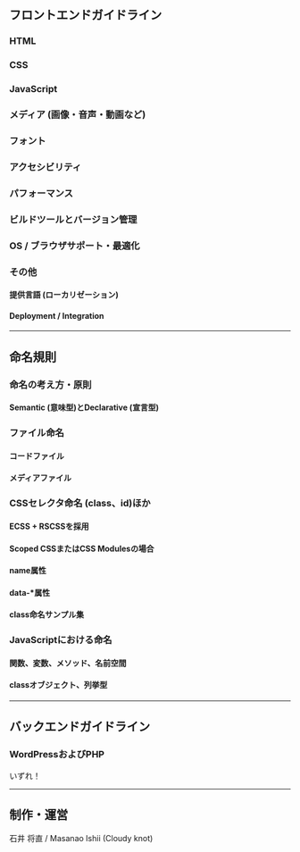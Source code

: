 ## フロントエンドガイドライン

### HTML
### CSS
### JavaScript

### メディア (画像・音声・動画など)
### フォント

### アクセシビリティ
### パフォーマンス

### ビルドツールとバージョン管理

### OS / ブラウザサポート・最適化

### その他
#### 提供言語 (ローカリゼーション)
#### Deployment / Integration

---

## 命名規則

### 命名の考え方・原則
#### Semantic (意味型)とDeclarative (宣言型)

### ファイル命名
#### コードファイル
#### メディアファイル

### CSSセレクタ命名 (class、id)ほか
#### ECSS + RSCSSを採用
#### Scoped CSSまたはCSS Modulesの場合
#### name属性
#### data-\*属性
#### class命名サンプル集

### JavaScriptにおける命名
#### 関数、変数、メソッド、名前空間
#### classオブジェクト、列挙型

---

## バックエンドガイドライン

### WordPressおよびPHP
いずれ！

---

## 制作・運営
石井 将直 / Masanao Ishii (Cloudy knot)
